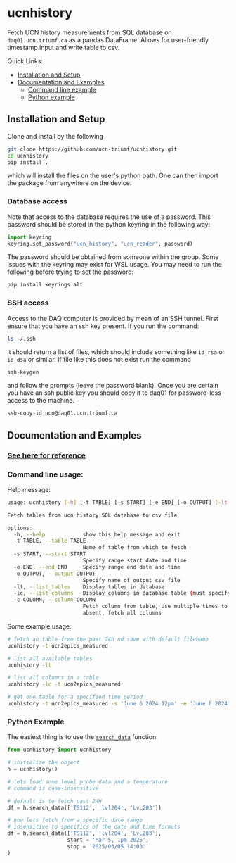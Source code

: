 # ucnhistory

Fetch UCN history measurements from SQL database on `daq01.ucn.triumf.ca` as a pandas DataFrame. Allows for user-friendly timestamp input and write table to csv.

Quick Links:
* [Installation and Setup](#installation-and-setup)
* [Documentation and Examples](#documentation-and-examples)
    * [Command line example](#command-line-usage)
    * [Python example](#python-example)

## Installation and Setup

Clone and install by the following

```bash
git clone https://github.com/ucn-triumf/ucnhistory.git
cd ucnhistory
pip install .
```

which will install the files on the user's python path. One can then import the package from anywhere on the device.

### Database access

Note that access to the database requires the use of a password. This password should be stored in the python keyring in the following way:

```python
import keyring
keyring.set_password("ucn_history", "ucn_reader", password)
```

The password should be obtained from someone within the group. Some issues with the keyring may exist for WSL usage. You may need to run the following before trying to set the password:

```bash
pip install keyrings.alt
```

### SSH access

Access to the DAQ computer is provided by mean of an SSH tunnel. First ensure that you have an ssh key present. If you run the command:
```bash
ls ~/.ssh
```
it should return a list of files, which should include something like `id_rsa` or `id_dsa` or similar. If file like this does not exist run the command
```
ssh-keygen
```
and follow the prompts (leave the password blank). Once you are certain you have an ssh public key you should copy it to daq01 for password-less access to the machine.

```bash
ssh-copy-id ucn@daq01.ucn.triumf.ca
```

## Documentation and Examples

### [See here for reference](docs/ucnhistory/index.md)

### Command line usage:

Help message:

```bash
usage: ucnhistory [-h] [-t TABLE] [-s START] [-e END] [-o OUTPUT] [-lt] [-lc] [-c COLUMN]

Fetch tables from ucn history SQL database to csv file

options:
  -h, --help            show this help message and exit
  -t TABLE, --table TABLE
                        Name of table from which to fetch
  -s START, --start START
                        Specify range start date and time
  -e END, --end END     Specify range end date and time
  -o OUTPUT, --output OUTPUT
                        Specify name of output csv file
  -lt, --list_tables    Display tables in database
  -lc, --list_columns   Display columns in database table (must specify table)
  -c COLUMN, --column COLUMN
                        Fetch column from table, use multiple times to get multiple columns. If
                        absent, fetch all columns
```

Some example usage:

```bash
# fetch an table from the past 24h nd save with default filename
ucnhistory -t ucn2epics_measured

# list all available tables
ucnhistory -lt

# list all columns in a table
ucnhistory -lc -t ucn2epics_measured

# get one table for a specified time period
ucnhistory -t ucn2epics_measured -s 'June 6 2024 12pm' -e 'June 6 2024 1pm'
```

### Python Example

The easiest thing is to use the [`search_data`](docs/ucnhistory/ucnhistory.md#ucnhistorysearch_data) function:

```python
from ucnhistory import ucnhistory

# initialize the object
h = ucnhistory()

# lets load some level probe data and a temperature
# command is case-insensitive

# default is to fetch past 24H
df = h.search_data(['TS112', 'lvl204', 'LvL203'])

# now lets fetch from a specific date range
# insensitive to specifics of the date and time formats
df = h.search_data(['TS112', 'lvl204', 'LvL203'],
                   start = 'Mar 5, 1pm 2025',
                   stop = '2025/03/05 14:00'
)
```



